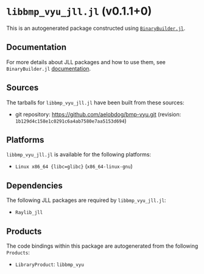 # `libbmp_vyu_jll.jl` (v0.1.1+0)

This is an autogenerated package constructed using [`BinaryBuilder.jl`](https://github.com/JuliaPackaging/BinaryBuilder.jl).

## Documentation

For more details about JLL packages and how to use them, see `BinaryBuilder.jl` [documentation](https://docs.binarybuilder.org/stable/jll/).

## Sources

The tarballs for `libbmp_vyu_jll.jl` have been built from these sources:

* git repository: https://github.com/aelobdog/bmp-vyu.git (revision: `1b129d4c158e1c0291c6a4ab7580e7aa5153d694`)

## Platforms

`libbmp_vyu_jll.jl` is available for the following platforms:

* `Linux x86_64 {libc=glibc}` (`x86_64-linux-gnu`)

## Dependencies

The following JLL packages are required by `libbmp_vyu_jll.jl`:

* `Raylib_jll`

## Products

The code bindings within this package are autogenerated from the following `Products`:

* `LibraryProduct`: `libbmp_vyu`
